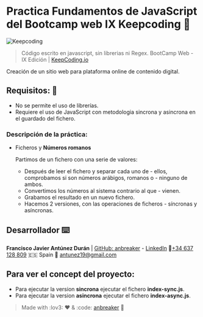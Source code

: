 # Practica Fundamentos de JavaScript del Bootcamp web IX Keepcoding 🚀

![Keepcoding](https://raw.githubusercontent.com/anbreaker/practicaModuloHtmlCss/master/img/Logo_KeppCoding.webp)

> Código escrito en javascript, sin librerias ni Regex. BootCamp Web - IX Edición | [KeepCoding.io](https://keepcoding.io/)

Creación de un sitio web para plataforma online de contenido digital.

## Requisitos: 🔧

- No se permite el uso de librerías.
- Requiere el uso de JavaScript con metodologia sincrona y asincrona en el guardado del fichero.

### Descripción de la práctica:

- Ficheros y **Números romanos**

  Partimos de un fichero con una serie de valores:

  - Después de leer el fichero y separar cada uno de - ellos, comprobamos si son números arábigos, romanos o - ninguno de ambos.
  - Convertimos los números al sistema contrario al que - vienen.
  - Grabamos el resultado en un nuevo fichero.
  - Hacemos 2 versiones, con las operaciones de ficheros - síncronas y asíncronas.

## Desarrollador ⌨️

**Francisco Javier Antúnez Durán** | [GitHub: anbreaker](https://github.com/anbreaker) - [LinkedIn](https://www.linkedin.com/in/francisco-javier-ant%C3%BAnez-dur%C3%A1n-67319a6a/)
📱[+34 637 128 809](+34637128809) :es: Spain
📧 antunez19@gmail.com

## Para ver el concept del proyecto:

- Para ejecutar la version **sincrona** ejecutar el fichero **index-sync.js**.
- Para ejecutar la version **asincrona** ejecutar el fichero **index-async.js**.

> Made with :lov3: ❤️ & :code: [anbreaker](https://github.com/anbreaker) 🚀
